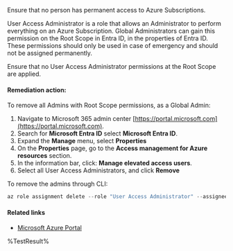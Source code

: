 Ensure that no person has permanent access to Azure Subscriptions.

User Access Administrator is a role that allows an Administrator to perform everything on an Azure Subscription. Global Administrators can gain this permission on the Root Scope in Entra ID, in the properties of Entra ID. These permissions should only be used in case of emergency and should not be assigned permanently.

Ensure that no User Access Administrator permissions at the Root Scope are applied.

#### Remediation action:

To remove all Admins with Root Scope permissions, as a Global Admin:
1. Navigate to Microsoft 365 admin center [https://portal.microsoft.com](https://portal.microsoft.com).
2. Search for **Microsoft Entra ID** select **Microsoft Entra ID**.
3. Expand the **Manage** menu, select **Properties**
3. On the **Properties** page, go to the **Access management for Azure resources** section.
4. In the information bar, click: **Manage elevated access users**.
5. Select all User Access Administrators, and click **Remove**

To remove the admins through CLI:
```powershell
az role assignment delete --role "User Access Administrator" --assignee adminname@yourdomain.com --scope "/"
```

#### Related links

* [Microsoft Azure Portal](https://portal.azure.com)


<!--- Results --->
%TestResult%